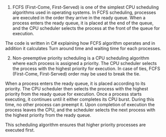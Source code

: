 1) FCFS (First-Come, First-Served) is one of the simplest CPU scheduling algorithms used in operating systems. 
  In FCFS scheduling, processes are executed in the order they arrive in the ready queue. 
  When a process enters the ready queue, it is placed at the end of the queue, and the CPU scheduler selects the process at the front of the queue for execution.
  
  The code is written in C# explaining how FCFS algorithm operates and in addition it calculates Turn around time and waiting time for each processes.
  

2) Non-preemptive priority scheduling is a CPU scheduling algorithm where each process is assigned a priority. 
  The CPU scheduler selects the process with the highest priority for execution. In case of ties, FCFS (First-Come, First-Served) order may be used to break the tie.
  
  When a process enters the ready queue, it is placed according to its priority. The CPU scheduler then selects the process with 
  the highest priority from the ready queue for execution. Once a process starts executing, it continues until it either completes its CPU burst. 
  During this time, no other process can preempt it.
  Upon completion of execution the process leaves the CPU, and the scheduler selects the next process with the highest priority from the ready queue.
  
  This scheduling algorithm ensures that higher priority processes are executed first.
